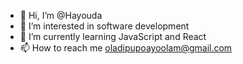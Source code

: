 - 👋 Hi, I’m @Hayouda
- 👀 I’m interested in software development
- 🌱 I’m currently learning JavaScript and React
- 📫 How to reach me oladipupoayoolam@gmail.com

<!---
Hayouda/Hayouda is a ✨ special ✨ repository because its `README.md` (this file) appears on your GitHub profile.
You can click the Preview link to take a look at your changes.
--->
